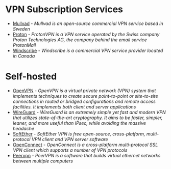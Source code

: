 # VPN Subscription Services

* [Mullvad](https://mullvad.net/en/) - *Mullvad is an open-source commercial VPN service based in Sweden*
* [Proton](https://protonvpn.com/) - *ProtonVPN is a VPN service operated by the Swiss company Proton Technologies AG, the company behind the email service ProtonMail*
* [Windscribe](https://windscribe.com/) - *Windscribe is a commercial VPN service provider located in Canada*

# Self-hosted

* [OpenVPN](https://openvpn.net/) - *OpenVPN is a virtual private network (VPN) system that implements techniques to create secure point-to-point or site-to-site connections in routed or bridged configurations and remote access facilities. It implements both client and server applications*
* [WireGuard](https://www.wireguard.com/) - *WireGuard is an extremely simple yet fast and modern VPN that utilizes state-of-the-art cryptography. It aims to be faster, simpler, leaner, and more useful than IPsec, while avoiding the massive headache*
* [SoftEther](https://www.softether.org/) - *SoftEther VPN is free open-source, cross-platform, multi-protocol VPN client and VPN server software*
* [OpenConnect](https://www.infradead.org/openconnect/) - *OpenConnect is a cross-platform multi-protocol SSL VPN client which supports a number of VPN protocols*
* [Peervpn](https://peervpn.net/) - *PeerVPN is a software that builds virtual ethernet networks between multiple computers*
